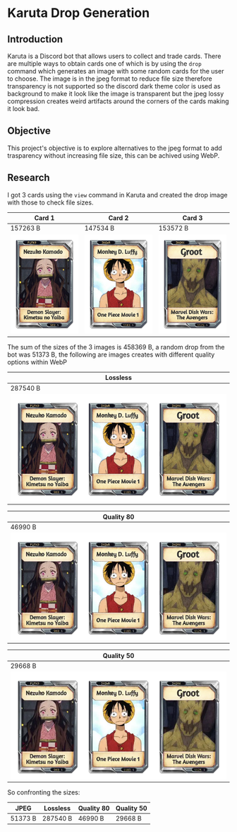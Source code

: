 # Karuta Drop Generation

## Introduction

Karuta is a Discord bot that allows users to collect and trade cards. There are multiple ways to
obtain cards one of which is by using the `drop` command which generates an image with some random
cards for the user to choose. The image is in the jpeg format to reduce file size therefore
transparency is not supported so the discord dark theme color is used as background to make it look
like the image is transparent but the jpeg lossy compression creates weird artifacts around the corners
of the cards making it look bad.

## Objective

This project's objective is to explore alternatives to the jpeg format to add trasparency without
increasing file size, this can be achived using WebP.

## Research

I got 3 cards using the `view` command in Karuta and created the drop image with those to check file
sizes.

| Card 1 | Card 2 | Card 3 |
| --- | --- | --- |
| 157263 B | 147534 B | 153572 B |
| ![First card](.github/resources/input1.png) | ![Second card](.github/resources/input2.png) | ![Third card](.github/resources/input3.png) |

The sum of the sizes of the 3 images is 458369 B, a random drop from the bot was 51373 B, the
following are images creates with different quality options within WebP

| Lossless |
| --- |
| 287540 B |
| ![Lossless WebP image](.github/resources/output-lossless.webp) |

| Quality 80 |
| --- |
| 46990 B |
| ![Quality 80 WebP image](.github/resources/output-q80.webp) |

| Quality 50 |
| --- |
| 29668 B |
| ![Quality 50 WebP image](.github/resources/output-q50.webp) |

So confronting the sizes:

| JPEG | Lossless | Quality 80 | Quality 50 |
| --- | --- | --- | --- |
| 51373 B | 287540 B | 46990 B | 29668 B |
